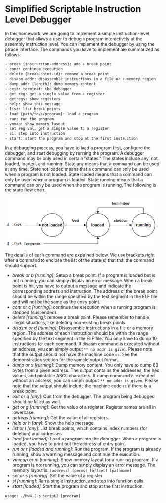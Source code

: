 # Simplified Scriptable Instruction Level Debugger
In this homework, we are going to implement a simple instruction-level debugger that allows a user to debug a program interactively at the assembly instruction level. You can implement the debugger by using the ptrace interface. The commands you have to implement are summarized as follows:
```
- break {instruction-address}: add a break point
- cont: continue execution
- delete {break-point-id}: remove a break point
- disasm addr: disassemble instructions in a file or a memory region
- dump addr [length]: dump memory content
- exit: terminate the debugger
- get reg: get a single value from a register
- getregs: show registers
- help: show this message
- list: list break points
- load {path/to/a/program}: load a program
- run: run the program
- vmmap: show memory layout
- set reg val: get a single value to a register
- si: step into instruction
- start: start the program and stop at the first instruction
```
In a debugging process, you have to load a program first, configure the debugger, and start debugging by running the program. A debugger command may be only used in certain "states." The states include any, not loaded, loaded, and running. State any means that a command can be used at any time. State not loaded means that a command can only be used when a program is not loaded. State loaded means that a command can only be used when a program is loaded. State running means that a command can only be used when the program is running. The following is the state flow chart.

![image](https://github.com/charlie532/2022-spring-unix_programming/blob/main/hw4/flowchart.PNG)

The details of each command are explained below. We use brackets right after a command to enclose the list of the state(s) that that the command should support.
* *break or b [running]*: Setup a break point. If a program is loaded but is not running, you can simply display an error message. When a break point is hit, you have to output a message and indicate the corresponding address and instruction. The address of the break point should be within the range specified by the text segment in the ELF file and will not be the same as the entry point.
* *cont or c [running]*: continue the execution when a running program is stopped (suspended).
* *delete [running]*: remove a break point. Please remember to handle illegal situations, like deleting non-existing break points.
* *disasm or d [running]*: Disassemble instructions in a file or a memory region. The address of each instruction should be within the range specified by the text segment in the ELF file. You only have to dump 10 instructions for each command. If disasm command is executed without an address, you can simply output ```** no addr is given```. Please note that the output should not have the machine code ```cc```. See the demonstration section for the sample output format.
* *dump or x [running]*: Dump memory content. You only have to dump 80 bytes from a given address. The output contains the addresses, the hex values, and printable ASCII characters. If dump command is executed without an address, you can simply output ```** no addr is given```. Please note that the output should include the machine code ```cc``` if there is a break point.
* *exit or q [any]*: Quit from the debugger. The program being debugged should be killed as well.
* *get or g [running]*: Get the value of a register. Register names are all in lowercase.
* *getregs [running]*: Get the value of all registers.
* *help or h [any]*: Show the help message.
* *list or l [any]*: List break points, which contains index numbers (for deletion) and addresses.
* *load [not loaded]*: Load a program into the debugger. When a program is loaded, you have to print out the address of entry point.
* *run or r [loaded and running]*: Run the program. If the program is already running, show a warning message and continue the execution.
* *vmmap or m [running]*: Show memory layout for a running program. If a program is not running, you can simply display an error message. The memory layout is:
```[address] [perms] [offset] [pathname]```
* *set or s [running]*: Set the value of a register
* *si [running]*: Run a single instruction, and step into function calls.
* *start [loaded]*: Start the program and stop at the first instruction.

```
usage: ./hw4 [-s script] [program]
```
